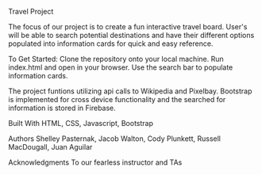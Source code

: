 Travel Project

The focus of our project is to create a fun interactive travel board. User's will be able to search potential destinations and have their different options populated into information cards for quick and easy reference.

To Get Started:
Clone the repository onto your local machine. Run index.html and open in your browser. Use the search bar to populate information cards.

The project funtions utilizing api calls to Wikipedia and Pixelbay. Bootstrap is implemented for cross device functionality and the searched for information is stored in Firebase.

Built With
HTML,
CSS,
Javascript,
Bootstrap

Authors
Shelley Pasternak,
Jacob Walton,
Cody Plunkett,
Russell MacDougall,
Juan Aguilar

Acknowledgments
To our fearless instructor and TAs
